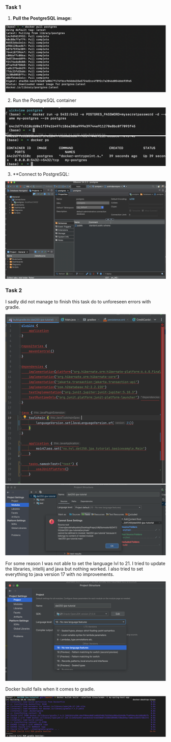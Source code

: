 

### Task 1

1. **Pull the PostgreSQL image:**


![image alt](https://github.com/FarAwayPizza/gradle-build-action/blob/89387e757193b6d4f9574850f6509e87a5e4f295/one.png)



2. Run the PostgreSQL container


![image alt](https://github.com/FarAwayPizza/gradle-build-action/blob/89387e757193b6d4f9574850f6509e87a5e4f295/two.png)
![image alt](https://github.com/FarAwayPizza/gradle-build-action/blob/89387e757193b6d4f9574850f6509e87a5e4f295/three.png)

3. **Connect to PostgreSQL:

![image alt](https://github.com/FarAwayPizza/gradle-build-action/blob/89387e757193b6d4f9574850f6509e87a5e4f295/four.png)

### Task 2

I sadly did not manage to finish this task do to unforeseen errors with gradle.   

![image alt](https://github.com/FarAwayPizza/gradle-build-action/blob/89387e757193b6d4f9574850f6509e87a5e4f295/five.png)
![image alt](https://github.com/FarAwayPizza/gradle-build-action/blob/89387e757193b6d4f9574850f6509e87a5e4f295/six.png)

For some reason I was not able to set the language lvl to 21. I tried to update the libraries, 
intellij and java but nothing worked. I also tried to set everything to java version 17 with no improvements. 

![image alt](https://github.com/FarAwayPizza/gradle-build-action/blob/89387e757193b6d4f9574850f6509e87a5e4f295/seven.png)

Docker build fails when it comes to gradle. 

![image alt](https://github.com/FarAwayPizza/gradle-build-action/blob/89387e757193b6d4f9574850f6509e87a5e4f295/eight.png)

